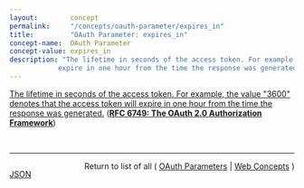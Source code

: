 ```yaml
---
layout:        concept
permalink:     "/concepts/oauth-parameter/expires_in"
title:         "OAuth Parameter: expires_in"
concept-name:  OAuth Parameter
concept-value: expires_in
description: "The lifetime in seconds of the access token. For example, the value \"3600\" denotes that the access token will
            expire in one hour from the time the response was generated."
---
```


[The lifetime in seconds of the access token. For example, the value "3600" denotes that the access token will
            expire in one hour from the time the response was generated.](https://datatracker.ietf.org/doc/html/rfc6749#section-4.2.2 "Read documentation for OAuth Parameter &#34;expires_in&#34;") (**[RFC 6749: The OAuth 2.0 Authorization Framework](/specs/IETF/RFC/6749 "The OAuth 2.0 authorization framework enables a third-party application to obtain limited access to an HTTP service, either on behalf of a resource owner by orchestrating an approval interaction between the resource owner and the HTTP service, or by allowing the third-party application to obtain access on its own behalf. This specification replaces and obsoletes the OAuth 1.0 protocol described in RFC 5849.")**)

<br/>
<hr/>

<p style="float : left"><a href="./expires_in.json" title="JSON representing this particular Web Concept value">JSON</a></p>
<p style="text-align: right">Return to list of all ( <a href="../oauth-parameter/">OAuth Parameters</a> | <a href="../">Web Concepts</a> )</p>
